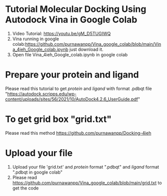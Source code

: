 # Tutorial Molecular Docking Using Autodock Vina in Google Colab 
1. Video Tutorial: https://youtu.be/gM_D5TUGIWQ
2. Vina running in google colab:https://github.com/purnawanpp/Vina_google_colab/blob/main/Vina_4ieh_Google_colab.ipynb just download it.
3. Open file Vina_4ieh_Google_colab.ipynb in google colab

# Prepare your protein and ligand 
Please read this tutorial to get _protein_ and _ligand_ with format .pdbqt file "https://autodock.scripps.edu/wp-content/uploads/sites/56/2021/10/AutoDock4.2.6_UserGuide.pdf"

# To get grid box "grid.txt" 
Please read this method https://github.com/purnawanpp/Docking-4ieh

# Upload your file
1. Upload your file 'grid.txt' and _protein_ format ".pdbqt" and _ligand_ format ".pdbqt in google colab"
2. Please read https://github.com/purnawanpp/Vina_google_colab/blob/main/grid.txt to get the code


